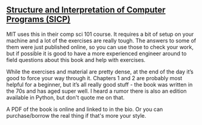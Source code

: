[Structure and Interpretation of Computer Programs (SICP)](http://web.mit.edu/alexmv/6.037/sicp.pdf)
------

MIT uses this in their comp sci 101 course. It requires a bit of setup on your machine and a lot of the exercises are really tough. The answers to some of them were just published online, so you can use those to check your work, but if possible it is good to have a more experienced engineer around to field questions about this book and help with exercises.

While the exercises and material are pretty dense, at the end of the day it’s good to force your way through it. Chapters 1 and 2 are probably most helpful for a beginner, but it’s all really good stuff - the book was written in the 70s and has aged super well. I heard a rumor there is also an edition available in Python, but don't quote me on that.

A PDF of the book is online and linked to in the bio. Or you can purchase/borrow the real thing if that's more your style.
